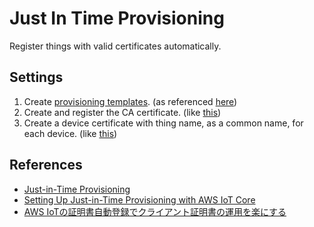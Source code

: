 # Just In Time Provisioning

Register things with valid certificates automatically.

## Settings

1. Create [provisioning templates](./provisioning-template.json). (as referenced [here](https://docs.aws.amazon.com/iot/latest/developerguide/provision-template.html))
2. Create and register the CA certificate. (like [this](./setup-root-ca.sh))
3. Create a device certificate with thing name, as a common name, for each device. (like [this](./create-device-csr.sh))

## References

* [Just-in-Time Provisioning](https://docs.aws.amazon.com/iot/latest/developerguide/jit-provisioning.html)  
* [Setting Up Just-in-Time Provisioning with AWS IoT Core](https://aws.amazon.com/jp/blogs/iot/setting-up-just-in-time-provisioning-with-aws-iot-core/)  
* [AWS IoTの証明書自動登録でクライアント証明書の運用を楽にする](https://dev.classmethod.jp/cloud/aws/awsiot-cert-auto-regist/)
